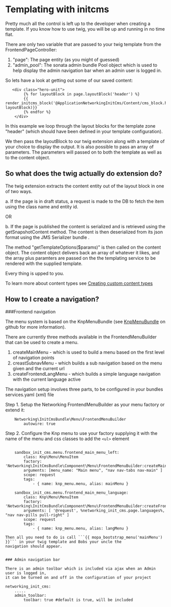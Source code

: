 Templating with initcms
=======================

Pretty much all the control is left up to the developer when creating a template. If you know how to use twig, you will
be up and running in no time flat.

There are only two variable that are passed to your twig template from the FrontendPageController:

1. "page": The page entity (as you might of guessed)
2. "admin_pool": The sonata admin bundle Pool object which is used to help display the admin navigation bar when
    an admin user is logged in.


So lets have a look at getting out some of our saved content:

```
   <div class="hero-unit">
        {% for layoutBlock in page.layoutBlock('header') %}
		{{ render_initcms_block('@ApplicationNetworkingInitCms/Content/cms_block.html.twig', layoutBlock)}}
		{% endfor %}
    </div>
```

In this example we loop through the layout blocks for the template zone "header" (which should have been defined in your
template configuration).

We then pass the layoutBlock to our twig extension along with a template of your choice to display the output. It is also
possible to pass an array of parameters. The parameters will passed on to both the template as well as to the content
object.

So what does the twig actually do extension do?
-----------------------------------------------

The twig extension extracts the content entity out of the layout block in one of two ways.

 a. If the page is in draft status, a request is made to the DB to fetch the item using the class name and entity id.

 OR

 b. If the page is published the content is serialized and is retrieved using the getSnapshotContent method. The content is
    then deserialized from its json format using the JMS Serializer bundle .

The method "getTemplateOptions($params)" is then called on the content object. The content object delivers back an array
of whatever it likes, and the array plus paramters are passed on the the templating service to be rendered with the
supplied template.

Every thing is upped to you.

To learn more about content types see [Creating custom content types](content_types.md)

How to I create a navigation?
-----------------------------

###Frontend navigation

The menu system is based on the KnpMenuBundle (see [KnpMenuBundle](https://github.com/KnpLabs/KnpMenuBundle)  on github for more information).

There are currently three methods available in the FrontendMenuBuilder that can be used to create a menu.

1. createMainMenu - which is used to build a menu based on the first level of navigation points
2. creastSubnavMenu - which builds a sub navigation based on the menu given and the current url
3. createFrontendLangMenu - which builds a simple language navigation with the current language active

The navigation setup involves three parts, to be configured in your bundles services.yaml (xml) file

Step 1. Setup the Networking FrontendMenuBuilder as your menu factory or extend it:

```
    Networking\InitCmsBundle\Menu\FrontendMenuBuilder
        autowire: true
```

Step 2. Configure the Knp menu to use your factory supplying it with the name of the menu and css classes to add the ```<ul>``` element

```

    sandbox_init_cms.menu.frontend_main_menu_left:
        class: Knp\Menu\MenuItem
        factory: 'Networking\InitCmsBundle\Component\Menu\FrontendMenuBuilder:createMainMenu'
        arguments: [menu_name: "Main menu", "nav nav-tabs nav-main" ]
        scope: request
        tags:
            - { name: knp_menu.menu, alias: mainMenu }

    sandbox_init_cms.menu.frontend_main_menu_language:
        class: Knp\Menu\MenuItem
        factory: 'Networking\InitCmsBundle\Component\Menu\FrontendMenuBuilder:createFrontendLangMenu'
        arguments: [ '@request', %networking_init_cms.page.languages%, "nav nav-pills pull-right" ]
        scope: request
        tags:
            - { name: knp_menu.menu, alias: langMenu }
```

```
Then all you need to do is call ```{{ mopa_bootstrap_menu('mainMenu') }}``` in your twig template and Bobs your uncle the
navigation should appear.


### Admin navigation bar

There is an admin toolbar which is included via ajax when an Admin user is logged in,
it can be turned on and off in the configuration of your project

```
    networking_init_cms:
        .....
        admin_toolbar:
            toolbar: true #default is true, will be included
```


